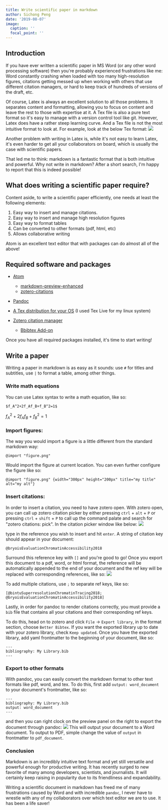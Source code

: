 ```yaml
---
title: Write scientific paper in markdown
author: Sichong Peng
date: '2019-08-07'
image:
  caption: ''
  focal_point: ''
---
```


## Introduction

If you have ever written a scientific paper in MS Word (or any other word processing software) then you're probably experienced frustrations like me: Word constantly crashing when loaded with too many high-resolution figures, citations getting messed up when working with others that use different citation managers, or hard to keep track of hundreds of versions of the draft, etc.

Of course, Latex is always an excellent solution to all those problems. It separates content and formatting, allowing you to focus on content and leave the rest to those with expertise at it. A Tex file is also a pure text format so it's easy to manage with a version control tool like git. However, Latex does have a rather steep learning curve. And a Tex file is not the most intuitive format to look at. For example, look at the below Tex format: ![](/img/Tex_example.png)

Another problem with writing in Latex is, while it's not easy to learn Latex, it's even harder to get all your collaborators on board, which is usually the case with scientific papers.

That led me to think: markdown is a fantastic format that is both intuitive and powerful. Why not write in markdown? After a short search, I'm happy to report that this is indeed possible!

## What does writing a scientific paper require?

Content aside, to write a scientific paper efficiently, one needs at least the following elements:

1. Easy way to insert and manage citations.
2. Easy way to insert and manage high resolution figures
3. Easy way to format tables
4. Can be converted to other formats (pdf, html, etc)
5. Allows collaborative writing

Atom is an excellent text editor that with packages can do almost all of the above!

## Required software and packages

- [Atom](https://atom.io/)
  - [markdown-preview-enhanced](https://atom.io/packages/markdown-preview-enhanced)
  - [zotero-citations](https://atom.io/packages/zotero-citations)

- [Pandoc](https://pandoc.org/)

- [A Tex distribution for your OS](https://www.latex-project.org/get/) (I used Tex Live for my linux system)

- [Zotero citation manager](https://www.zotero.org/)
  - [Bbibtex Add-on](https://retorque.re/zotero-better-bibtex/installation/)

Once you have all required packages installed, it's time to start writing!

## Write a paper

Writing a paper in markdown is as easy as it sounds: use `#` for titles and subtitles, use `|` to format a table, among other things.

### Write math equations

You can use Latex syntax to write a math equation, like so:

```
$f_A^2+2f_Af_B+f_B^2=1$
```

$f_A^2+2f_Af_B+f_B^2=1$

### Import figures:

The way you would import a figure is a little different from the standard markdown way:

```
@import "figure.png"
```

Would import the figure at current location. You can even further configure the figure like so:

```
@import "figure.png" {width="300px" height="200px" title="my title" alt="my alt"}
```

### Insert citations:

In order to insert a citation, you need to have zotero open. With zotero open, you can call up zotero citation picker by either pressing `ctrl` + `alt` + `P` or pressing `ctrl` + `shift` + `P` to call up the command palate and search for "zotero citations: pick". In the citation picker window like below: ![](/img/zotero_picker.png)

type in the reference you wish to insert and hit `enter`. A string of citation key should appear in your document:

```
@bryoisEvaluationChromatinAccessibility2018
```

Surround this reference key with `[]` and you're good to go! Once you export this document to a pdf, word, or html format, the reference will be automatically appended to the end of your document and the ref key will be replaced with corresponding references, like so: ![](/img/citation_eg.png)

To add multiple citations, use `;` to separate ref keys, like so:

```
[@bintuSuperresolutionChromatinTracing2018; @bryoisEvaluationChromatinAccessibility2018]
```

Lastly, in order for pandoc to render citations correctly, you must provide a `bib` file that contains all your citations and their corresponding ref keys.

To do this, head on to zotero and click `File` -> `Export library`, in the format section, choose `Better Bibtex`. If you want the exported library up to date with your zotero library, check `Keep updated`. Once you have the exported library, add yaml frontmatter to the beginning of your document, like so:

```
---
bibliography: My Library.bib
---
```

### Export to other formats

With pandoc, you can easily convert the markdown format to other text formats like pdf, word, and tex. To do this, first add `output: word_document` to your document's frontmatter, like so:

```
---
bibliography: My Library.bib
output: word_document
---
```

and then you can right clock on the preview panel on the right to export the document through pandoc: ![](/img/pandoc_right_click.png) This will output your document to a Word document. To output to PDF, simple change the value of `output` in frontmatter to `pdf_document`.

### Conclusion

Markdown is an incredibly intuitive text format and yet still versatile and powerful enough for productive writing. It has recently surged to new favorite of many among developers, scientists, and journalists. It will certainly keep raising in popularity due to its friendliness and expandability.

Writing a scientific document in markdown has freed me of many frustrations caused by Word and with incredible `pandoc`, I never have to wrestle with any of my collaborators over which text editor we are to use. It has been a life saver!
